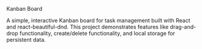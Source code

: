 Kanban Board

A simple, interactive Kanban board for task management built with React and react-beautiful-dnd. This project demonstrates features like drag-and-drop functionality, create/delete functionality, and local storage for persistent data.
